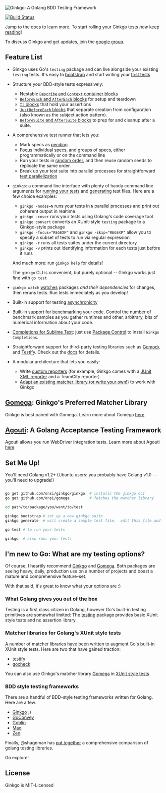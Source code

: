 ![Ginkgo: A Golang BDD Testing Framework](http://onsi.github.io/ginkgo/images/ginkgo.png)

[![Build Status](https://travis-ci.org/onsi/ginkgo.png)](https://travis-ci.org/onsi/ginkgo)

Jump to the [docs](http://onsi.github.io/ginkgo/) to learn more.  To start rolling your Ginkgo tests *now* [keep reading](#set-me-up)!

To discuss Ginkgo and get updates, join the [google group](https://groups.google.com/d/forum/ginkgo-and-gomega).

## Feature List

- Ginkgo uses Go's `testing` package and can live alongside your existing `testing` tests.  It's easy to [bootstrap](http://onsi.github.io/ginkgo/#bootstrapping-a-suite) and start writing your [first tests](http://onsi.github.io/ginkgo/#adding-specs-to-a-suite)

- Structure your BDD-style tests expressively:
    - Nestable [`Describe` and `Context` container blocks](http://onsi.github.io/ginkgo/#organizing-specs-with-containers-describe-and-context)
    - [`BeforeEach` and `AfterEach` blocks](http://onsi.github.io/ginkgo/#extracting-common-setup-beforeeach) for setup and teardown
    - [`It` blocks](http://onsi.github.io/ginkgo/#individual-specs-) that hold your assertions
    - [`JustBeforeEach` blocks](http://onsi.github.io/ginkgo/#separating-creation-and-configuration-justbeforeeach) that separate creation from configuration (also known as the subject action pattern).
    - [`BeforeSuite` and `AfterSuite` blocks](http://onsi.github.io/ginkgo/#global-setup-and-teardown-beforesuite-and-aftersuite) to prep for and cleanup after a suite.

- A comprehensive test runner that lets you:
    - Mark specs as [pending](http://onsi.github.io/ginkgo/#pending-specs)
    - [Focus](http://onsi.github.io/ginkgo/#focused-specs) individual specs, and groups of specs, either programmatically or on the command line
    - Run your tests in [random order](http://onsi.github.io/ginkgo/#spec-permutation), and then reuse random seeds to replicate the same order.
    - Break up your test suite into parallel processes for straightforward [test parallelization](http://onsi.github.io/ginkgo/#parallel-specs)

- `ginkgo`: a command line interface with plenty of handy command line arguments for [running your tests](http://onsi.github.io/ginkgo/#running-tests) and [generating](http://onsi.github.io/ginkgo/#generators) test files.  Here are a few choice examples:
    - `ginkgo -nodes=N` runs your tests in `N` parallel processes and print out coherent output in realtime
    - `ginkgo -cover` runs your tests using Golang's code coverage tool
    - `ginkgo convert` converts an XUnit-style `testing` package to a Ginkgo-style package
    - `ginkgo -focus="REGEXP"` and `ginkgo -skip="REGEXP"` allow you to specify a subset of tests to run via regular expression
    - `ginkgo -r` runs all tests suites under the current directory
    - `ginkgo -v` prints out identifying information for each tests just before it runs

    And much more: run `ginkgo help` for details!

    The `ginkgo` CLI is convenient, but purely optional -- Ginkgo works just fine with `go test`

- `ginkgo watch` [watches](https://onsi.github.io/ginkgo/#watching-for-changes) packages *and their dependencies* for changes, then reruns tests.  Run tests immediately as you develop!

- Built-in support for testing [asynchronicity](http://onsi.github.io/ginkgo/#asynchronous-tests)

- Built-in support for [benchmarking](http://onsi.github.io/ginkgo/#benchmark-tests) your code.  Control the number of benchmark samples as you gather runtimes and other, arbitrary, bits of numerical information about your code. 

- [Completions for Sublime Text](https://github.com/onsi/ginkgo-sublime-completions): just use [Package Control](https://sublime.wbond.net/) to install `Ginkgo Completions`.

- Straightforward support for third-party testing libraries such as [Gomock](https://code.google.com/p/gomock/) and [Testify](https://github.com/stretchr/testify).  Check out the [docs](http://onsi.github.io/ginkgo/#third-party-integrations) for details.

- A modular architecture that lets you easily:
    - Write [custom reporters](http://onsi.github.io/ginkgo/#writing-custom-reporters) (for example, Ginkgo comes with a [JUnit XML reporter](http://onsi.github.io/ginkgo/#generating-junit-xml-output) and a TeamCity reporter).
    - [Adapt an existing matcher library (or write your own!)](http://onsi.github.io/ginkgo/#using-other-matcher-libraries) to work with Ginkgo

## [Gomega](http://github.com/onsi/gomega): Ginkgo's Preferred Matcher Library

Ginkgo is best paired with Gomega.  Learn more about Gomega [here](http://onsi.github.io/gomega/)

## [Agouti](http://github.com/sclevine/agouti): A Golang Acceptance Testing Framework

Agouti allows you run WebDriver integration tests.  Learn more about Agouti [here](http://agouti.org)

## Set Me Up!

You'll need Golang v1.2+ (Ubuntu users: you probably have Golang v1.0 -- you'll need to upgrade!)

```bash

go get github.com/onsi/ginkgo/ginkgo  # installs the ginkgo CLI
go get github.com/onsi/gomega         # fetches the matcher library

cd path/to/package/you/want/to/test

ginkgo bootstrap # set up a new ginkgo suite
ginkgo generate  # will create a sample test file.  edit this file and add your tests then...

go test # to run your tests

ginkgo  # also runs your tests

```

## I'm new to Go: What are my testing options?

Of course, I heartily recommend [Ginkgo](https://github.com/onsi/ginkgo) and [Gomega](https://github.com/onsi/gomega).  Both packages are seeing heavy, daily, production use on a number of projects and boast a mature and comprehensive feature-set.

With that said, it's great to know what your options are :)

### What Golang gives you out of the box

Testing is a first class citizen in Golang, however Go's built-in testing primitives are somewhat limited: The [testing](http://golang.org/pkg/testing) package provides basic XUnit style tests and no assertion library.

### Matcher libraries for Golang's XUnit style tests

A number of matcher libraries have been written to augment Go's built-in XUnit style tests.  Here are two that have gained traction:

- [testify](https://github.com/stretchr/testify)
- [gocheck](http://labix.org/gocheck)

You can also use Ginkgo's matcher library [Gomega](https://github.com/onsi/gomega) in [XUnit style tests](http://onsi.github.io/gomega/#using-gomega-with-golangs-xunitstyle-tests)

### BDD style testing frameworks

There are a handful of BDD-style testing frameworks written for Golang.  Here are a few:

- [Ginkgo](https://github.com/onsi/ginkgo) ;)
- [GoConvey](https://github.com/smartystreets/goconvey) 
- [Goblin](https://github.com/franela/goblin)
- [Mao](https://github.com/azer/mao)
- [Zen](https://github.com/pranavraja/zen)

Finally, @shageman has [put together](https://github.com/shageman/gotestit) a comprehensive comparison of golang testing libraries.

Go explore!

## License

Ginkgo is MIT-Licensed
